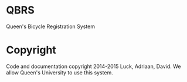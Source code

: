# QBRS
Queen's Bicycle Registration System

# Copyright
Code and documentation copyright 2014-2015 Luck, Adriaan, David. We allow Queen's University to use this system.
